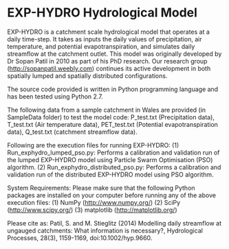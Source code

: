 # EXP-HYDRO Hydrological Model

EXP-HYDRO is a catchment scale hydrological model that operates at a daily time-step. It takes as inputs the daily values of precipitation, air temperature, and potential evapotranspiration, and simulates daily streamflow at the catchment outlet. This model was originally developed by Dr Sopan Patil in 2010 as part of his PhD research. Our research group (http://sopanpatil.weebly.com) continues its active development in both spatially lumped and spatially distributed configurations.

The source code provided is written in Python programming language and has been tested using Python 2.7.

The following data from a sample catchment in Wales are provided (in SampleData folder) to test the model code: P_test.txt (Precipitation data), T_test.txt (Air temperature data), PET_test.txt (Potential evapotranspiration data), Q_test.txt (catchment streamflow data).

Following are the execution files for running EXP-HYDRO:
(1) Run_exphydro_lumped_pso.py: Performs a calibration and validation run of the lumped EXP-HYDRO model using Particle Swarm Optimisation (PSO) algorithm.
(2) Run_exphydro_distributed_pso.py: Performs a calibration and validation run of the distributed EXP-HYDRO model using PSO algorithm.

System Requirements: Please make sure that the following Python packages are installed on your computer before running any of the above execution files:
(1) NumPy (http://www.numpy.org/)
(2) SciPy (http://www.scipy.org/)
(3) matplotlib (http://matplotlib.org/)

Please cite as: Patil, S. and M. Stieglitz (2014) Modelling daily streamflow at ungauged catchments: What information is necessary?, Hydrological Processes, 28(3), 1159-1169, doi:10.1002/hyp.9660.
